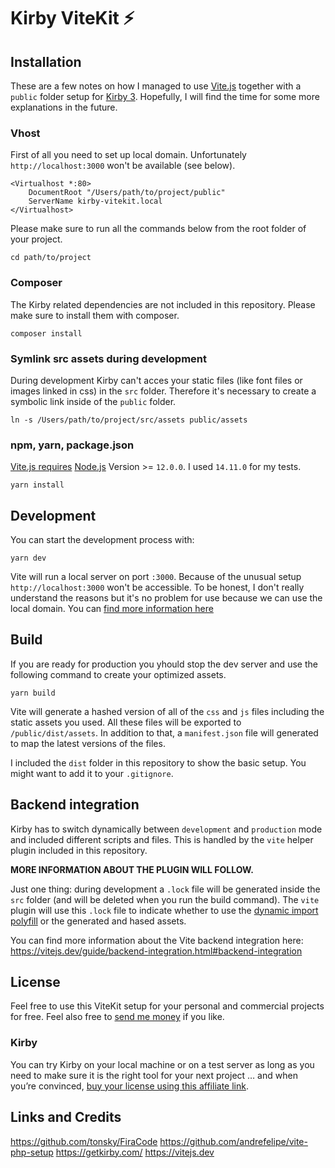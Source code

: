 # Kirby ViteKit ⚡️

## Installation

These are a few notes on how I managed to use [Vite.js](https://vitejs.dev) together with a `public` folder setup for [Kirby 3](https://getkirby.com/). Hopefully, I will find the time for some more explanations in the future.

### Vhost

First of all you need to set up local domain. Unfortunately `http://localhost:3000` won't be available (see below).

```
<Virtualhost *:80>
    DocumentRoot "/Users/path/to/project/public"
    ServerName kirby-vitekit.local
</Virtualhost>
```

Please make sure to run all the commands below from the root folder of your project.

```
cd path/to/project
```

### Composer

The Kirby related dependencies are not included in this repository. Please make sure to install them with composer.

```
composer install
```

### Symlink src assets during development

During development Kirby can't acces your static files (like font files or images linked in css) in the `src` folder. Therefore it's necessary to create a symbolic link inside of the `public` folder.

```
ln -s /Users/path/to/project/src/assets public/assets
```

### npm, yarn, package.json

[Vite.js requires](https://vitejs.dev/guide/) [Node.js](https://nodejs.org/en/) Version >= `12.0.0`. I used `14.11.0` for my tests.


```
yarn install
```


## Development

You can start the development process with:

```
yarn dev
```

Vite will run a local server on port `:3000`. Because of the unusual setup `http://localhost:3000` won't be accessible. To be honest, I don't really understand the reasons but it's no problem for use because we can use the local domain. You can [find more information here](https://github.com/andrefelipe/vite-php-setup)


## Build

If you are ready for production you yhould stop the dev server and use the following command to create your optimized assets.
```
yarn build
```

Vite will generate a hashed version of all of the `css` and `js` files including the static assets you used. All these files will be exported to `/public/dist/assets`. In addition to that, a `manifest.json` file will generated to map the latest versions of the files.

I included the `dist` folder in this repository to show the basic setup. You might want to add it to your `.gitignore`.

## Backend integration

Kirby has to switch dynamically between `development` and `production` mode and included different scripts and files. This is handled by the `vite` helper plugin included in this repository.

**MORE INFORMATION ABOUT THE PLUGIN WILL FOLLOW.**

Just one thing: during development a `.lock` file will be generated inside the `src` folder (and will be deleted when you run the build command). The `vite` plugin will use this `.lock` file to indicate whether to use the [dynamic import polyfill](https://vitejs.dev/config/#build-polyfilldynamicimport) or the generated and hased assets.

You can find more information about the Vite backend integration here: https://vitejs.dev/guide/backend-integration.html#backend-integration

## License

Feel free to use this ViteKit setup for your personal and commercial projects for free. 
Feel also free to [send me money](https://www.paypal.me/flokosiol/5) if you like.

### Kirby
You can try Kirby on your local machine or on a test server as long as you need to make sure it is the right tool for your next project … and when you’re convinced, [buy your license using this affiliate link](https://a.paddle.com/v2/click/1129/36201?link=1170).


## Links and Credits

https://github.com/tonsky/FiraCode
https://github.com/andrefelipe/vite-php-setup
https://getkirby.com/
https://vitejs.dev
